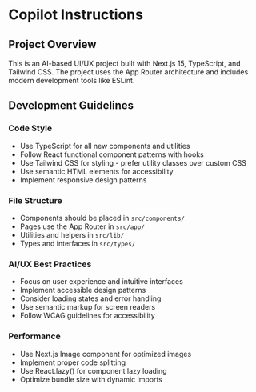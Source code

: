 # Copilot Instructions

<!-- Use this file to provide workspace-specific custom instructions to Copilot. For more details, visit https://code.visualstudio.com/docs/copilot/copilot-customization#_use-a-githubcopilotinstructionsmd-file -->

## Project Overview
This is an AI-based UI/UX project built with Next.js 15, TypeScript, and Tailwind CSS. The project uses the App Router architecture and includes modern development tools like ESLint.

## Development Guidelines

### Code Style
- Use TypeScript for all new components and utilities
- Follow React functional component patterns with hooks
- Use Tailwind CSS for styling - prefer utility classes over custom CSS
- Use semantic HTML elements for accessibility
- Implement responsive design patterns

### File Structure
- Components should be placed in `src/components/`
- Pages use the App Router in `src/app/`
- Utilities and helpers in `src/lib/`
- Types and interfaces in `src/types/`

### AI/UX Best Practices
- Focus on user experience and intuitive interfaces
- Implement accessible design patterns
- Consider loading states and error handling
- Use semantic markup for screen readers
- Follow WCAG guidelines for accessibility

### Performance
- Use Next.js Image component for optimized images
- Implement proper code splitting
- Use React.lazy() for component lazy loading
- Optimize bundle size with dynamic imports
